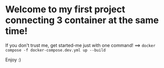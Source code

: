 # Welcome to my first project connecting 3 container at the same time!

If you don't trust me, get started-me just with one command!
==> `docker compose -f docker-compose.dev.yml up --build`

Enjoy :)
